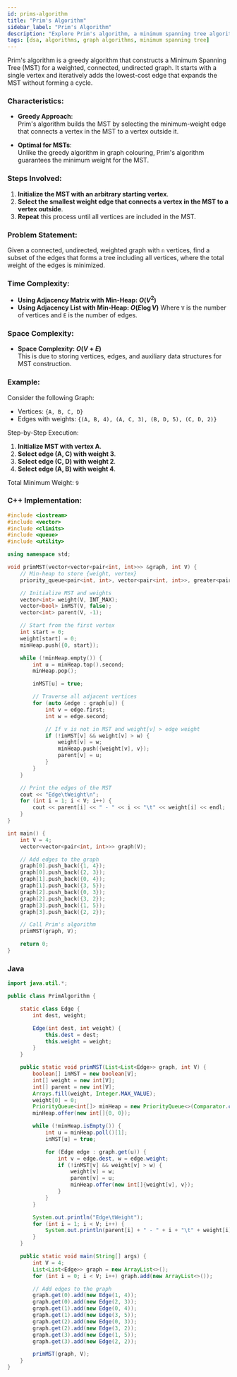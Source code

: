 ```yaml
---
id: prims-algorithm  
title: "Prim's Algorithm" 
sidebar_label: "Prim's Algorithm"
description: "Explore Prim's algorithm, a minimum spanning tree algorithm that starts with a single vertex and expands the MST one edge at a time."
tags: [dsa, algorithms, graph algorithms, minimum spanning tree]
---
```


Prim's algorithm is a greedy algorithm that constructs a Minimum Spanning Tree (MST) for a weighted, connected, undirected graph. It starts with a single vertex and iteratively adds the lowest-cost edge that expands the MST without forming a cycle.

<Ads />

### Characteristics:
- **Greedy Approach**:  
  Prim's algorithm builds the MST by selecting the minimum-weight edge that connects a vertex in the MST to a vertex outside it.

- **Optimal for MSTs**:  
  Unlike the greedy algorithm in graph colouring, Prim's algorithm guarantees the minimum weight for the MST.

### Steps Involved:
1. **Initialize the MST with an arbitrary starting vertex**.
2. **Select the smallest weight edge that connects a vertex in the MST to a vertex outside**.
3. **Repeat** this process until all vertices are included in the MST.

<Ads />

### Problem Statement:
Given a connected, undirected, weighted graph with `n` vertices, find a subset of the edges that forms a tree including all vertices, where the total weight of the edges is minimized.

### Time Complexity:
- **Using Adjacency Matrix with Min-Heap: $O(V^2)$**
- **Using Adjacency List with Min-Heap: $O(E \log V)$**
  Where `V` is the number of vertices and `E` is the number of edges.

### Space Complexity:
- **Space Complexity: $O(V + E)$**  
  This is due to storing vertices, edges, and auxiliary data structures for MST construction.

<Ads />

### Example:
Consider the following Graph:
- Vertices: `{A, B, C, D}`
- Edges with weights: `{(A, B, 4), (A, C, 3), (B, D, 5), (C, D, 2)}`

Step-by-Step Execution:

1. **Initialize MST with vertex A**.
2. **Select edge (A, C) with weight 3**.
3. **Select edge (C, D) with weight 2**.
4. **Select edge (A, B) with weight 4**.

Total Minimum Weight: `9`

### C++ Implementation:

```cpp
#include <iostream>
#include <vector>
#include <climits>
#include <queue>
#include <utility>

using namespace std;

void primMST(vector<vector<pair<int, int>>> &graph, int V) {
    // Min-heap to store {weight, vertex}
    priority_queue<pair<int, int>, vector<pair<int, int>>, greater<pair<int, int>>> minHeap;

    // Initialize MST and weights
    vector<int> weight(V, INT_MAX);
    vector<bool> inMST(V, false);
    vector<int> parent(V, -1);

    // Start from the first vertex
    int start = 0;
    weight[start] = 0;
    minHeap.push({0, start});

    while (!minHeap.empty()) {
        int u = minHeap.top().second;
        minHeap.pop();

        inMST[u] = true;

        // Traverse all adjacent vertices
        for (auto &edge : graph[u]) {
            int v = edge.first;
            int w = edge.second;

            // If v is not in MST and weight[v] > edge weight
            if (!inMST[v] && weight[v] > w) {
                weight[v] = w;
                minHeap.push({weight[v], v});
                parent[v] = u;
            }
        }
    }

    // Print the edges of the MST
    cout << "Edge\tWeight\n";
    for (int i = 1; i < V; i++) {
        cout << parent[i] << " - " << i << "\t" << weight[i] << endl;
    }
}

int main() {
    int V = 4;
    vector<vector<pair<int, int>>> graph(V);

    // Add edges to the graph
    graph[0].push_back({1, 4});
    graph[0].push_back({2, 3});
    graph[1].push_back({0, 4});
    graph[1].push_back({3, 5});
    graph[2].push_back({0, 3});
    graph[2].push_back({3, 2});
    graph[3].push_back({1, 5});
    graph[3].push_back({2, 2});

    // Call Prim's algorithm
    primMST(graph, V);

    return 0;
}
```

### Java

```java
import java.util.*;

public class PrimAlgorithm {

    static class Edge {
        int dest, weight;

        Edge(int dest, int weight) {
            this.dest = dest;
            this.weight = weight;
        }
    }

    public static void primMST(List<List<Edge>> graph, int V) {
        boolean[] inMST = new boolean[V];
        int[] weight = new int[V];
        int[] parent = new int[V];
        Arrays.fill(weight, Integer.MAX_VALUE);
        weight[0] = 0;
        PriorityQueue<int[]> minHeap = new PriorityQueue<>(Comparator.comparingInt(a -> a[0]));
        minHeap.offer(new int[]{0, 0});

        while (!minHeap.isEmpty()) {
            int u = minHeap.poll()[1];
            inMST[u] = true;

            for (Edge edge : graph.get(u)) {
                int v = edge.dest, w = edge.weight;
                if (!inMST[v] && weight[v] > w) {
                    weight[v] = w;
                    parent[v] = u;
                    minHeap.offer(new int[]{weight[v], v});
                }
            }
        }

        System.out.println("Edge\tWeight");
        for (int i = 1; i < V; i++) {
            System.out.println(parent[i] + " - " + i + "\t" + weight[i]);
        }
    }

    public static void main(String[] args) {
        int V = 4;
        List<List<Edge>> graph = new ArrayList<>();
        for (int i = 0; i < V; i++) graph.add(new ArrayList<>());

        // Add edges to the graph
        graph.get(0).add(new Edge(1, 4));
        graph.get(0).add(new Edge(2, 3));
        graph.get(1).add(new Edge(0, 4));
        graph.get(1).add(new Edge(3, 5));
        graph.get(2).add(new Edge(0, 3));
        graph.get(2).add(new Edge(3, 2));
        graph.get(3).add(new Edge(1, 5));
        graph.get(3).add(new Edge(2, 2));

        primMST(graph, V);
    }
}
```
